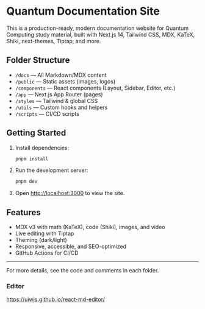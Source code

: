 # Quantum Documentation Site

This is a production-ready, modern documentation website for Quantum Computing study material, built with Next.js 14, Tailwind CSS, MDX, KaTeX, Shiki, next-themes, Tiptap, and more.

## Folder Structure

- `/docs` — All Markdown/MDX content
- `/public` — Static assets (images, logos)
- `/components` — React components (Layout, Sidebar, Editor, etc.)
- `/app` — Next.js App Router (pages)
- `/styles` — Tailwind & global CSS
- `/utils` — Custom hooks and helpers
- `/scripts` — CI/CD scripts

## Getting Started

1. Install dependencies:
   ```sh
   pnpm install
   ```
2. Run the development server:
   ```sh
   pnpm dev
   ```
3. Open [http://localhost:3000](http://localhost:3000) to view the site.

## Features
- MDX v3 with math (KaTeX), code (Shiki), images, and video
- Live editing with Tiptap
- Theming (dark/light)
- Responsive, accessible, and SEO-optimized
- GitHub Actions for CI/CD

---

For more details, see the code and comments in each folder.

### Editor
https://uiwjs.github.io/react-md-editor/
